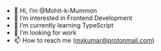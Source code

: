 - 👋 Hi, I’m @Mohit-k-Mummon
- 👀 I’m interested in Frontend Development
- 🌱 I’m currently learning TypeScript
- 💞️ I’m looking for work
- 📫 How to reach me (mxkumar@protonmail.com)

<!---
Mohit-k-Mummon/Mohit-k-Mummon is a ✨ special ✨ repository because its `README.md` (this file) appears on your GitHub profile.
You can click the Preview link to take a look at your changes.
--->
